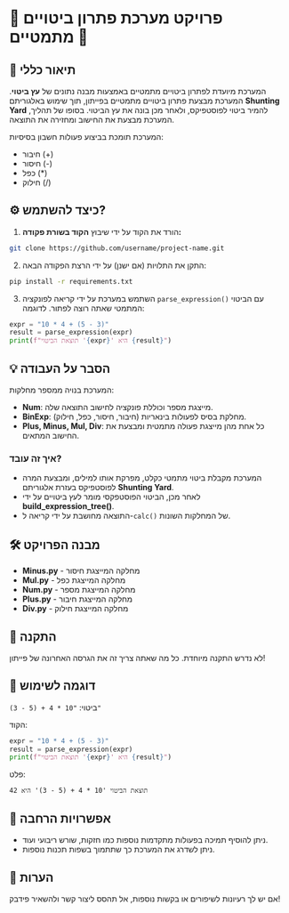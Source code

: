 
# 🧮 **פרויקט מערכת פתרון ביטויים מתמטיים** 🧮

## 📖 **תיאור כללי**
המערכת מיועדת לפתרון ביטויים מתמטיים באמצעות מבנה נתונים של **עץ ביטוי**. המערכת מבצעת פתרון ביטויים מתמטיים בפייתון, תוך שימוש באלגוריתם **Shunting Yard** להמיר ביטוי לפוסטפיקס, ולאחר מכן בונה את עץ הביטוי. בסופו של תהליך, המערכת מבצעת את החישוב ומחזירה את התוצאה.

המערכת תומכת בביצוע פעולות חשבון בסיסיות:
- חיבור (+)
- חיסור (-)
- כפל (*)
- חילוק (/)

## ⚙️ **כיצד להשתמש?**
1. הורד את הקוד על ידי שיבוץ **הקוד בשורת פקודה:**
```bash
git clone https://github.com/username/project-name.git
```

2. התקן את התלויות (אם ישנן) על ידי הרצת הפקודה הבאה:
```bash
pip install -r requirements.txt
```

3. השתמש במערכת על ידי קריאה לפונקציה `parse_expression()` עם הביטוי המתמטי שאתה רוצה לפתור. לדוגמה:
```python
expr = "10 * 4 + (5 - 3)"
result = parse_expression(expr)
print(f"תוצאת הביטוי '{expr}' היא {result}")
```

## 💡 **הסבר על העבודה**
המערכת בנויה ממספר מחלקות:
- **Num**: מייצגת מספר וכוללת פונקציה לחישוב התוצאה שלה.
- **BinExp**: מחלקת בסיס לפעולות בינאריות (חיבור, חיסור, כפל, חילוק).
- **Plus, Minus, Mul, Div**: כל אחת מהן מייצגת פעולה מתמטית ומבצעת את החישוב המתאים.

### איך זה עובד?
- המערכת מקבלת ביטוי מתמטי כקלט, מפרקת אותו למילים, ומבצעת המרה לפוסטפיקס בעזרת אלגוריתם **Shunting Yard**.
- לאחר מכן, הביטוי הפוסטפקסי מומר לעץ ביטויים על ידי **build_expression_tree()**.
- התוצאה מחושבת על ידי קריאה ל-`calc()` של המחלקות השונות.

## 🛠 **מבנה הפרויקט**
- **Minus.py** - מחלקה המייצגת חיסור
- **Mul.py** - מחלקה המייצגת כפל
- **Num.py** - מחלקה המייצגת מספר
- **Plus.py** - מחלקה המייצגת חיבור
- **Div.py** - מחלקה המייצגת חילוק

## 🔧 **התקנה**
לא נדרש התקנה מיוחדת. כל מה שאתה צריך זה את הגרסה האחרונה של פייתון!

## 📌 **דוגמה לשימוש**
ביטוי: `"10 * 4 + (5 - 3)"`

הקוד:
```python
expr = "10 * 4 + (5 - 3)"
result = parse_expression(expr)
print(f"תוצאת הביטוי '{expr}' היא {result}")
```

פלט:
```
תוצאת הביטוי '10 * 4 + (5 - 3)' היא 42
```

## 🎨 **אפשרויות הרחבה**
- ניתן להוסיף תמיכה בפעולות מתקדמות נוספות כמו חזקות, שורש ריבועי ועוד.
- ניתן לשדרג את המערכת כך שתתמוך בשפות תכנות נוספות.

## 📝 **הערות**
אם יש לך רעיונות לשיפורים או בקשות נוספות, אל תהסס ליצור קשר ולהשאיר פידבק!
